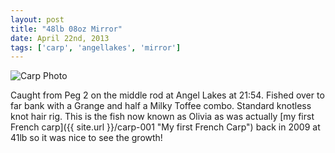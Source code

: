 ```yaml
---
layout: post
title: "48lb 08oz Mirror"
date: April 22nd, 2013
tags: ['carp', 'angellakes', 'mirror']
---
```


![Carp Photo](https://s3-eu-west-1.amazonaws.com/davemcnally/2013-04-23+15.19.16.jpg)

Caught from Peg 2 on the middle rod at Angel Lakes at 21:54. Fished over to far bank with a Grange and half a Milky Toffee combo. Standard knotless knot hair rig. This is the fish now known as Olivia as was actually [my first French carp]({{ site.url }}/carp-001 "My first French Carp") back in 2009 at 41lb so it was nice to see the growth!